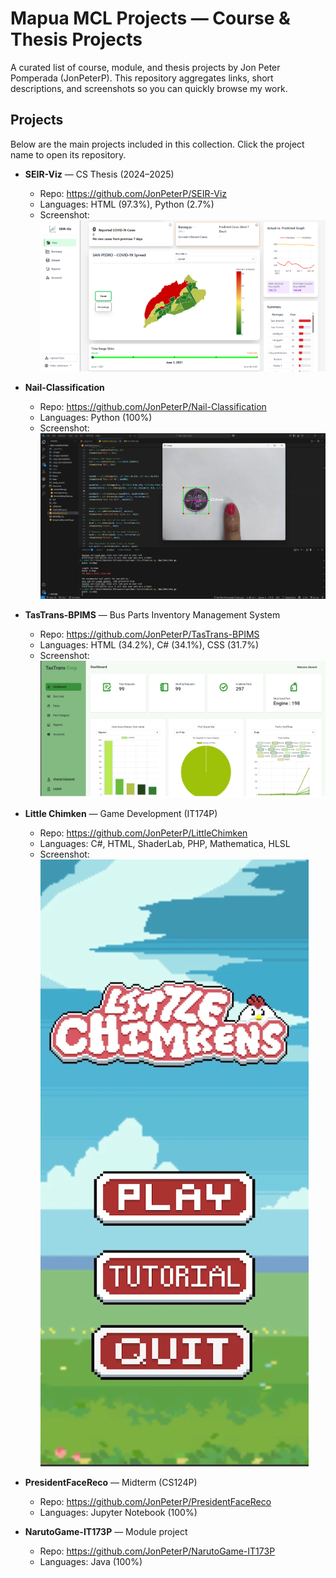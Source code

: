 # Mapua MCL Projects — Course & Thesis Projects

A curated list of course, module, and thesis projects by Jon Peter Pomperada (JonPeterP).
This repository aggregates links, short descriptions, and screenshots so you can quickly browse my work.


## Projects

Below are the main projects included in this collection. Click the project name to open its repository.

- **SEIR-Viz** — CS Thesis (2024–2025)
  - Repo: https://github.com/JonPeterP/SEIR-Viz
  - Languages: HTML (97.3%), Python (2.7%)
  - Screenshot:
    ![SEIR-Viz screenshot](imgs/seirviz01.png)

- **Nail-Classification**
  - Repo: https://github.com/JonPeterP/Nail-Classification
  - Languages: Python (100%)
  - Screenshot:
    ![Nail-Classification screenshot](imgs/nail01.png)

- **TasTrans-BPIMS** — Bus Parts Inventory Management System
  - Repo: https://github.com/JonPeterP/TasTrans-BPIMS
  - Languages: HTML (34.2%), C# (34.1%), CSS (31.7%)
  - Screenshot:
    ![TasTrans screenshot](imgs/tastrans01.png)

- **Little Chimken** — Game Development (IT174P)
  - Repo: https://github.com/JonPeterP/LittleChimken
  - Languages: C#, HTML, ShaderLab, PHP, Mathematica, HLSL
  - Screenshot:
    ![Little Chimken screenshot](imgs/chimken01.png)

- **PresidentFaceReco** — Midterm (CS124P)
  - Repo: https://github.com/JonPeterP/PresidentFaceReco
  - Languages: Jupyter Notebook (100%)

- **NarutoGame-IT173P** — Module project
  - Repo: https://github.com/JonPeterP/NarutoGame-IT173P
  - Languages: Java (100%)

